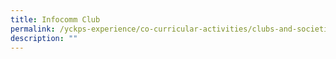 ```yaml
---
title: Infocomm Club
permalink: /yckps-experience/co-curricular-activities/clubs-and-societies/infocomm-club
description: ""
---
```

